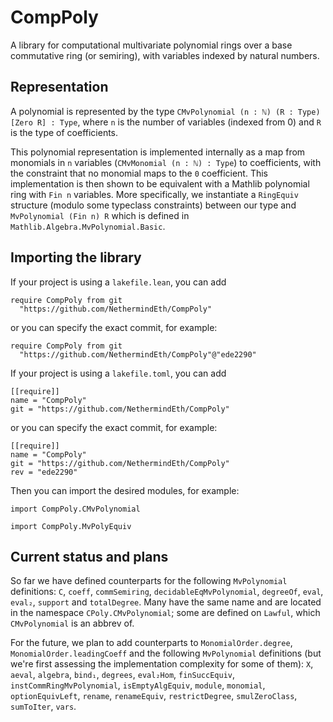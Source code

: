 # CompPoly

A library for computational multivariate polynomial rings over a base commutative ring (or semiring), with variables indexed by natural numbers.

## Representation

A polynomial is represented by the type `CMvPolynomial (n : ℕ) (R : Type) [Zero R] : Type`, where `n` is the number of variables (indexed from 0) and `R` is the type of coefficients. 

This polynomial representation is implemented internally as a map from monomials in `n` variables (`CMvMonomial (n : ℕ) : Type`) to coefficients, with the constraint that no monomial maps to the `0` coefficient.
This implementation is then shown to be equivalent with a Mathlib polynomial ring with `Fin n` variables. More specifically, we instantiate a `RingEquiv` structure (modulo some typeclass constraints) between our type and `MvPolynomial (Fin n) R` which is defined in `Mathlib.Algebra.MvPolynomial.Basic`.

## Importing the library

If your project is using a `lakefile.lean`, you can add
```
require CompPoly from git
  "https://github.com/NethermindEth/CompPoly"
```
or you can specify the exact commit, for example:
```
require CompPoly from git
  "https://github.com/NethermindEth/CompPoly"@"ede2290"
```
If your project is using a `lakefile.toml`, you can add
```
[[require]]
name = "CompPoly"
git = "https://github.com/NethermindEth/CompPoly"
```
or you can specify the exact commit, for example:
```
[[require]]
name = "CompPoly"
git = "https://github.com/NethermindEth/CompPoly"
rev = "ede2290"
```

Then you can import the desired modules, for example:
```lean
import CompPoly.CMvPolynomial
```
```lean
import CompPoly.MvPolyEquiv
```

## Current status and plans

So far we have defined counterparts for the following `MvPolynomial` definitions:
`C`, `coeff`, `commSemiring`, `decidableEqMvPolynomial`, `degreeOf`, `eval`, `eval₂`, `support` and `totalDegree`. Many have the same name and are located in the namespace `CPoly.CMvPolynomial`; some are defined on `Lawful`, which `CMvPolynomial` is an abbrev of.

For the future, we plan to add counterparts to `MonomialOrder.degree`, `MonomialOrder.leadingCoeff` and the following `MvPolynomial` definitions (but we're first assessing the implementation complexity for some of them): `X`, `aeval`, `algebra`, `bind₁`, `degrees`, `eval₂Hom`, `finSuccEquiv`, `instCommRingMvPolynomial`, `isEmptyAlgEquiv`, `module`, `monomial`, `optionEquivLeft`, `rename`, `renameEquiv`, `restrictDegree`, `smulZeroClass`, `sumToIter`, `vars`.
